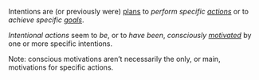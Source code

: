 Intentions are (or previously were) [plans](https://github.com/gcassel/Modular-Organization-Terminology/blob/master/terms/plan.md) to *perform specific [actions](https://github.com/gcassel/Modular-Organization-Terminology/blob/master/terms/action.md)* or to *achieve specific [goals](https://github.com/gcassel/Modular-Organization-Terminology/blob/master/terms/goal.md)*.
 
*Intentional actions* seem to *be*, or to *have been*, *consciously [motivated](https://github.com/gcassel/Modular-Organization-Terminology/blob/master/terms/motivation.md)* by one or more specific intentions. 
 
Note: conscious motivations aren’t necessarily the only, or main, motivations for specific actions.
